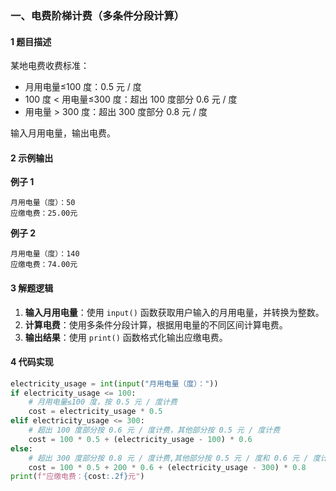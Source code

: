 


### 一、电费阶梯计费（多条件分段计算）

#### 1 题目描述

某地电费收费标准：  

- 月用电量≤100 度：0.5 元 / 度  
- 100 度 < 用电量≤300 度：超出 100 度部分 0.6 元 / 度  
- 用电量 > 300 度：超出 300 度部分 0.8 元 / 度  

输入月用电量，输出电费。

#### 2 示例输出

**例子 1**

```
月用电量（度）：50
应缴电费：25.00元
```

**例子 2**

```
月用电量（度）：140
应缴电费：74.00元
```

#### 3 解题逻辑

1. **输入月用电量**：使用 `input()` 函数获取用户输入的月用电量，并转换为整数。
2. **计算电费**：使用多条件分段计算，根据用电量的不同区间计算电费。
3. **输出结果**：使用 `print()` 函数格式化输出应缴电费。

#### 4 代码实现

```python
electricity_usage = int(input("月用电量（度）："))
if electricity_usage <= 100:
    # 月用电量≤100 度，按 0.5 元 / 度计费
    cost = electricity_usage * 0.5
elif electricity_usage <= 300:
    # 超出 100 度部分按 0.6 元 / 度计费，其他部分按 0.5 元 / 度计费
    cost = 100 * 0.5 + (electricity_usage - 100) * 0.6
else:
    # 超出 300 度部分按 0.8 元 / 度计费,其他部分按 0.5 元 / 度和 0.6 元 / 度计费
    cost = 100 * 0.5 + 200 * 0.6 + (electricity_usage - 300) * 0.8
print(f"应缴电费：{cost:.2f}元")

```
